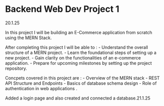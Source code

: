 # Backend Web Dev Project 1

20.1.25

In this project I will be building an E-Commerce application from scratch using the MERN Stack.

After completing this project I will be able to :
    - Understand the overall structure of a MERN project.
    - Learn the foundational steps of setting up a new project.
    - Gain clarity on the functionalities of an e-commerce application.
    - Prepare for upcoming milestones by setting up the project repository.

Concpets covered in this project are :
    - Overview of the MERN stack
    - REST API Structure and Endpoints
    - Basics of database schema design
    - Role of authentication in web applications
.

Added a login page and also created and connected a database.21.1.25

